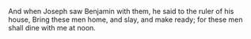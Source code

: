 And when Joseph saw Benjamin with them, he said to the ruler of his house, Bring these men home, and slay, and make ready; for these men shall dine with me at noon.
